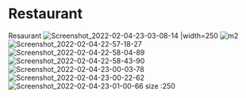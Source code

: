 # Restaurant
Resaurant
![Screenshot_2022-02-04-23-03-08-14](https://user-images.githubusercontent.com/94074275/152608295-ddab3d7c-411e-4a17-8720-c7553ce7af07.jpg) |width=250
![m2](https://user-images.githubusercontent.com/94074275/152608643-87a02e81-db9c-48ee-8164-623a5a1b7be5.jpg)
![Screenshot_2022-02-04-22-57-18-27](https://user-images.githubusercontent.com/94074275/152608903-9e5a789c-3789-4c55-975f-c97a16736abe.jpg)
![Screenshot_2022-02-04-22-58-04-89](https://user-images.githubusercontent.com/94074275/152609082-e770f3ad-2dc8-4ec3-9da9-3e216402a5c4.jpg)
![Screenshot_2022-02-04-22-58-43-90](https://user-images.githubusercontent.com/94074275/152609153-743d166f-060f-425c-b178-0c8bf7863d58.jpg)
![Screenshot_2022-02-04-23-00-03-78](https://user-images.githubusercontent.com/94074275/152609202-6d053b5a-34df-4432-ba4d-d46bd6b4b8ad.jpg)
![Screenshot_2022-02-04-23-00-22-62](https://user-images.githubusercontent.com/94074275/152609304-ba200c87-8bc9-40b4-bdaf-26d9b1b4085f.jpg)
![Screenshot_2022-02-04-23-01-00-66](https://user-images.githubusercontent.com/94074275/152609378-57ae208d-13e7-462a-98c2-0e2a72f1423f.jpg)
size :250
